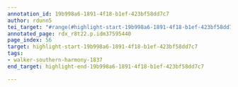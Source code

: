 ```yaml
---
annotation_id: 19b998a6-1891-4f18-b1ef-423bf58dd7c7
author: rdunn5
tei_target: "#range(#highlight-start-19b998a6-1891-4f18-b1ef-423bf58dd7c7, #highlight-end-19b998a6-1891-4f18-b1ef-423bf58dd7c7)"
annotated_page: rdx_r8t22.p.idm37595440
page_index: 56
target: highlight-start-19b998a6-1891-4f18-b1ef-423bf58dd7c7
tags:
- walker-southern-harmony-1837
end_target: highlight-end-19b998a6-1891-4f18-b1ef-423bf58dd7c7

---
```


